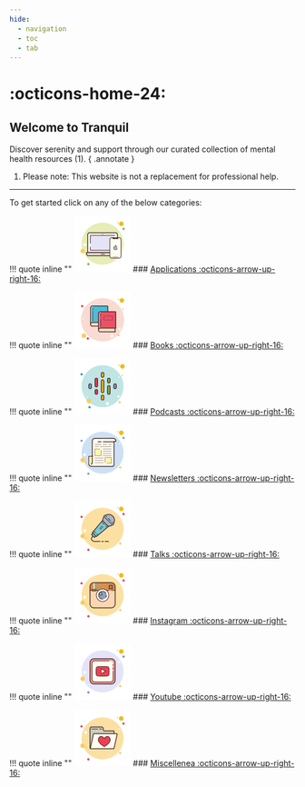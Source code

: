 ```yaml
---
hide:
  - navigation
  - toc
  - tab
---
```

# :octicons-home-24:
## Welcome to Tranquil

Discover serenity and support through our curated collection of mental health resources (1).
{ .annotate }

1. Please note: This website is not a replacement for professional help.


---
To get started click on any of the below categories:

!!! quote inline ""
    ![](images/Applications.png)
    ### [Applications :octicons-arrow-up-right-16:](index.md)

!!! quote inline ""
    ![](images/Booksbooks.png)
    ### [Books :octicons-arrow-up-right-16:](index.md)

!!! quote inline ""
    ![](images/Podcasts.png)
    ### [Podcasts :octicons-arrow-up-right-16:](index.md)

!!! quote inline ""
    ![](images/Newsletters.png)
    ### [Newsletters :octicons-arrow-up-right-16:](index.md)

!!! quote inline ""
    ![](images/Talks.png)
    ### [Talks :octicons-arrow-up-right-16:](index.md)

!!! quote inline ""
    ![](images/Insta.png)
    ### [Instagram :octicons-arrow-up-right-16:](index.md)

!!! quote inline ""
    ![](images/yt.png)
    ### [Youtube :octicons-arrow-up-right-16:](index.md)

!!! quote inline ""
    ![](images/misc.png)
    ### [Miscellenea :octicons-arrow-up-right-16:](index.md)
